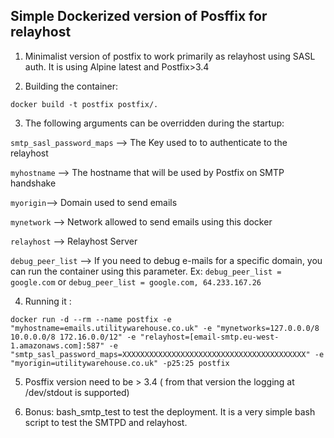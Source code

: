 ## Simple Dockerized version of Posffix for relayhost


1.  Minimalist version of postfix to work primarily as relayhost using SASL auth. It is using Alpine latest and Postfix>3.4

2. Building the container: 

`docker build -t postfix postfix/.`

3. The following arguments can be overridden during the startup:


`smtp_sasl_password_maps` -->
The Key used to to authenticate to the relayhost

`myhostname` -->
The hostname that will be used by Postfix on SMTP handshake

`myorigin`-->
Domain used to send emails

`mynetwork` -->
Network allowed to send emails using this docker

`relayhost` --> 
Relayhost Server

`debug_peer_list`  -->
If you need to debug e-mails for a specific domain, you can run the container using this parameter. Ex:
`debug_peer_list = google.com`
or
`debug_peer_list = google.com, 64.233.167.26`


4. Running it :

```
docker run -d --rm --name postfix -e "myhostname=emails.utilitywarehouse.co.uk" -e "mynetworks=127.0.0.0/8 10.0.0.0/8 172.16.0.0/12" -e "relayhost=[email-smtp.eu-west-1.amazonaws.com]:587" -e "smtp_sasl_password_maps=XXXXXXXXXXXXXXXXXXXXXXXXXXXXXXXXXXXXXXXXX" -e "myorigin=utilitywarehouse.co.uk" -p25:25 postfix 
```

5. Posffix version need to be > 3.4 ( from that version the logging at /dev/stdout is supported)

6. Bonus: bash_smtp_test to test the deployment. It is a very simple bash script to test the SMTPD and relayhost.
 
